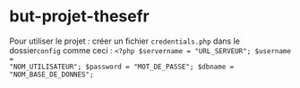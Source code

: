 # but-projet-thesefr

Pour utiliser le projet :
créer un fichier <code>credentials.php</code> dans le dossier<code>config</code>
comme ceci :
<code><?php
$servername = "URL_SERVEUR";
$username = "NOM_UTILISATEUR";
$password = "MOT_DE_PASSE";
$dbname = "NOM_BASE_DE_DONNES";
</code>

